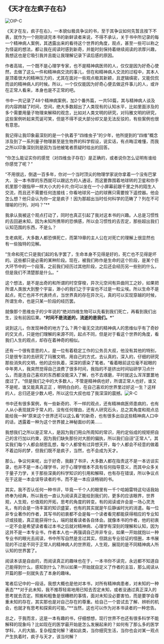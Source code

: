 ## 《天才在左疯子在右》

![OIP-C](D:\桌面\OIP-C.jpg)

​     《天才在左，疯子在右》，一本貌似极具争议的书，至于其争议如何先暂且按下不表，就作为一个刚刚读完本书的新鲜读者来说，不得不承认，关于书中所记录的每一个精神病人案例，其透露出来的看待这个世界的角度，观点，甚至一些可以称之为怪诞的想法，都让我在阅读时感到新奇，并能时刻保持着继续阅读的浓厚兴趣，我想这也是它吸引我并且能让我理解记录下读后感的原因。

​       作者高铭，一个既不是心理学专家，也不是精神病医师的人，仅仅是因为好奇心使然，去做了这么一件和精神病交流的事儿，但在和精神病人交流的过程中，其本人是顶着很大的精神压力的，尤其在面对一些观点极其新颖，且逻辑缜密，又能侃侃而谈的精神病人的时候。所以，一个仅仅能因为好奇心便去做这件事儿的人，或许在正常人看来，本身也是不正常的吧。

​       书中一共记录了48个精神病案例，加2个番外篇，一共50篇，其与精神病人谈及的内容跨越了时间，空间，绝大多数超出了人类现有的认知水平，比如里面涉及的多个需要用量子物理来解释的观念，比如对人类文明的研究，对玛雅文明的研究，这些案例听起来荒诞可笑，但是不得不说大部分却又是无法反驳的，有些案例也很有意思。

​         我记得让我印象最深刻的是一个执着于“四维虫子”的少年，他所提到的“四维”概念涉及到了一系列量子物理甚至是生物界的科学假设，说实话，有点晦涩难懂，而我之所以印象深刻则是因为当他被笔者质疑时给出的回答。

​         “你怎么能证实你的感觉（对四维虫子存在）是正确的，或者说你怎么证明有谁给你感觉了呢？“

​         “不用很远，倒退一百多年，你对一个当时顶尖的物理学家说你拿着一个没有巴掌大、没一本书厚的东西就可以跟远方的人通话，而这要靠围着地球转的卫星和你手机里那个跟指甲一样大小大的卡片;你可以坐在一个小屏幕前跟千里之外的陌生人交流，而且还不需要任何连接线；你看地球另一边的球赛只需要按下遥控器。他会怎么想？他只会认为你一定是疯子！因为那超出当时任何科学的范畴了？列在不可理喻的行列，对吗？”**

​         我承认我被这个观点打动了，同时也真正引起了我对这本书的兴趣。人总是习惯性的去回避未知，因为未知所携带的恐惧感，所以会习惯性的去否定，那些超出我们认知范围的东西，不是么？

生老病死，大多数人都恐惧死亡，而第19章的主人公在对死亡的理解上很显然也有一些独特的见解。

​       “生命和死亡只是我们起的名字罢了，生命本身不见得是好的，死亡也不见得是坏的。这些都只是必需的某种阶段。现在，被我们称作是生命的这个阶段，是某个巨大环节中的一个段落，之前我们经历过其他阶段，之后还会经历另一些别的什么，但是我们不清楚那是什么。“

​       这个想法，是不是出奇的和所谓的时空穿梭，异次元空间有异曲同工之妙，如果把所谓人类放大到整个宇宙，渺小的我们之于宇宙也不过是一粒尘埃。所以生命不是起点，死亡也并不代表终点，当世界真的存在异次元，真的可以实现穿越的时候，所谓生命，也是只某一阶段的经历罢。

​       就像那个思维虫子的少年说的“绝对四维生物可以先看到我们死亡，再看到我们出生，没有前因后果。***时间不是流逝的，流逝的是我们。\***”

​        说到这儿，你发现神奇的地方了么？两个毫无交流的精神病人的思维似乎有了奇妙的交叉点，只是他们理解的来源不同，起点不同，但是对于看这个世界的角度，看我们人生的观点，却存在着神奇的相似。

​         还有一个很有意思的人，是一位有着稳定工作的公务员大叔，他没有其他的特别，只是很专注的去研究了玛雅文明，用自己的方式，去认真的，深入的，仔细的研究那些消失的文明，他的这份执着，深深的感染了笔者。“看着眼前这位毫不起眼的中年男人，我突然觉得自己浪费了很多时间，我指的不是挤出时间钻研学习点什么，而是连自己喜欢的东西都没能深入了解，也不去琢磨，平时就这么浑浑噩噩地度过了。“但是我们之中的大多数人，不管是精神病也好，所谓正常人也好，谁又不是呢，谁又能真真正正 ，明明白白的，在自己喜欢的世界里过好这一生？这样的人，总归还是少数人吧，所以这位大叔也给了我深深的震撼。![R-C](D:\桌面\R-C.jpg)

​        书中还有很多案例，有一些新奇的、不一样的观点，还有精神病医师患病的，也有人从小表现就异于常人的，没有任何理由，还有人研究石头，总之其角度和观点总能给我一种“原来这个世界还可以这么看“的新奇，也有很多出自这些精神病人口中的话，透露着一种为这个世界披上神秘面纱的美……

​         我想我们之所以是正常人，是因为我们用众所周知的常识，用约定俗成的规矩把自己的言行加以约束，因为我们缺失那份对大胆的偏执，所以我们自诩“正常人”。其实我们每个人都会胡思乱想，每个人都曾有过异想天开，每个人都会不经意的做着不着边际的梦，但我们既不是疯子，当然，也不会成为天才。

​        那么，争议何来呢，出于好奇，我翻了书评，大多数人都在指责这不是一本访谈实录，也并不是一本心理学书，对于心理学根本不具有任何指导意义，而其中众多关于量子力学，关于那些深奥的科学知识的引用和解释，也有存在错误，所以争议点在于这是一本会误导读者的书，而不是一本应该畅销的书。

​        其实，我不否认任何一种书评，毕竟一千个人的眼里有一千个哈姆雷特这句话我始终奉为经典，所以我也一直认为阅读真正能给到我们的，更多的应该眼界，世界观，人生观，价值观的开拓，思考的角度的转变。有的阅读或许会是一场心灵洗礼，有的会是一场丰富的知识盛宴，也有的其实就是午后静谧时光的消遣。每一位非专业著作的作者，其写书的初衷都不会是每一个读者看完都能获得相应的专业知识或技能，真正能获得什么，端的就看读者各自体会。就像本书的作者，他的初衷一定不会是希望读者看过本书之后就对精神病、心理学有深刻的理解和认知，因为这并不是一本专业书，作者本人也一再强调自己并非专业，如果一开始就抱以一种专业书的眼光去阅读，书中所写自然是言过其实，但跳出专业验证的怪圈，本书展现的不过是不同于正常人的精神病人的世界观，人生观，展现的是不同精神病人所认知的世界罢了。

​        阅读本该是自由的，而阅读真正的趣味也在于，一本书你不读完，永远都不知道自己能得到什么，感知到什么？所以如果一开始就自定义了作者的主旨，那么阅读从开篇的那一刻就失去了本身的趣味。

​       笔者后记中的一段话，我想大概也是他对本书，对所有精神病患者，对未知的一种表态“**对于此未知，我不推荐轻易地用已知去否定未知，或者没通过真正深入的思考就去否定。照搬和粗鲁是很糟糕的事情，面对未知没必要害怕，而是要学会尊重未知的存在，其实那也是对自己存在的尊重。给自己一个尝试去了解、辨析的机会，也就才有思考和探索的可能。”**当然，这也可以作为对本书读者的一种忠告。

​        总之，于我而言，这是一本有趣的书，仔细想想，现行世界不也还有很多科学不能解释的现象吗？比如现在的医学最开始是怎么发展起来的？如何有了那么多的医学学科，人的大脑，复杂程度何解？诸如此类，当你细究生活，当你也会对某一观点产生执着时，疯子与天才，该当何解？